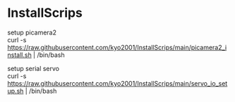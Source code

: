# InstallScrips

setup picamera2</br>
curl -s https://raw.githubusercontent.com/kyo2001/InstallScrips/main/picamera2_install.sh | /bin/bash</br>

setup serial servo</br>
curl -s https://raw.githubusercontent.com/kyo2001/InstallScrips/main/servo_io_setup.sh | /bin/bash
